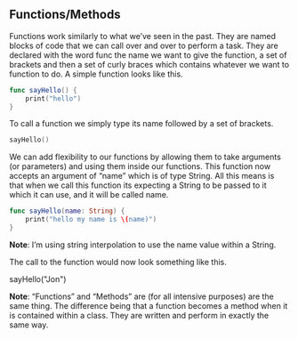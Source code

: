  ## Functions/Methods

Functions work similarly to what we’ve seen in the past. They are named blocks of code that we can call over and over to perform a task. They are declared with the word func the name we want to give the function, a set of brackets and then a set of curly braces which contains whatever we want to function to do. A simple function looks like this. 

```swift
func sayHello() {
    print("hello")
}
```

To call a function we simply type its name followed by a set of brackets.

```swift
sayHello()
```

We can add flexibility to our functions by allowing them to take arguments (or parameters) and using them inside our functions.  This function now accepts an argument of “name” which is of type String. All this means is that when we call this function its expecting a String to be passed to it which it can use, and it will be called name.

```swift
func sayHello(name: String) {
    print("hello my name is \(name)")
}
```

**Note**: I’m using string interpolation to use the name value within a String.

The call to the function would now look something like this.

sayHello("Jon")

**Note**: “Functions” and “Methods” are (for all intensive purposes) are the same thing. The difference being that a function becomes a method when it is contained within a class. They are written and perform in exactly the same way. 
